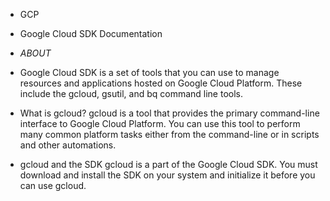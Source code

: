 * GCP

* Google Cloud SDK Documentation 
   
*  _ABOUT_

* Google Cloud SDK is a set of tools that you can use to manage resources and applications hosted on Google Cloud Platform. These include the gcloud, gsutil, and bq command line tools. 
  
* What is gcloud?
gcloud is a tool that provides the primary command-line interface to Google Cloud Platform. You can use this tool to perform many common platform tasks either from the command-line or in scripts and other automations.

* gcloud and the SDK
gcloud is a part of the Google Cloud SDK. You must download and install the SDK on your system and initialize it before you can use gcloud.

